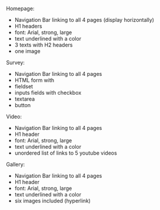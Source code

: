 Homepage:
- Navigation Bar linking to all 4 pages (display horizontally)
- H1 headers
 - font: Arial, strong, large
 - text underlined with a color
 - 3 texts with H2 headers
- one image

Survey:
- Navigation Bar linking to all 4 pages
- HTML form with
 - fieldset
 - inputs fields with checkbox
 - textarea
 - button

Video:
- Navigation Bar linking to all 4 pages
- H1 header
 - font: Arial, strong, large
 - text underlined with a color
- unordered list of links to 5 youtube videos

Gallery:
- Navigation Bar linking to all 4 pages
- H1 header
 - font: Arial, strong, large
 - text underlined with a color
- six images included (hyperlink)
